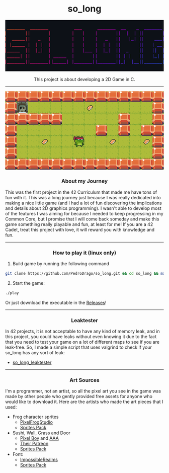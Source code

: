 <h1 align="center">so_long</h3>

<p align="center">
    <img src="./textures/ascii.png"/>
</p>
<p align="center">This project is about developing a 2D Game in C.</p>

---
<p align="center">
    <img src="./textures/printscreen.png"/>
</p>


<h3 align="center">About my Journey</h3>
This was the first project in the 42 Curriculum that made me have tons of fun with it. This was a long journey just because I was really dedicated into making a nice little game (and I had a lot of fun discovering the implications and details about 2D graphics programming). I wasn't able to develop most of the features I was aiming for because I needed to keep progressing in my Common Core, but I promise that I will come back someday and make this game something really playable and fun, at least for me! If you are a 42 Cadet, treat this project with love, it will reward you with knowledge and fun.

---
<h3 align="center">How to play it (linux only)</h3>

1. Build game by running the following command
```bash
git clone https://github.com/PedroDrago/so_long.git && cd so_long && make
```

2. Start the game:
```bash
./play
```

Or just download the executable in the [Releases](https://github.com/PedroDrago/so_long/releases)!

---
<h3 align="center">Leaktester</h3>

In 42 projects, it is not acceptable to have any kind of memory leak, and in this project, you could have leaks without even knowing it due to the fact that you need to test your game on a lot of different maps to see if you are leak-free. So, I made a simple script that uses valgrind to check if your so_long has any sort of leak:
- [so_long_leaktester](https://github.com/PedroDrago/so_long_leaktester)

---
<h3 align="center">Art Sources</h3>

I'm a programmer, not an artist, so all the pixel art you see in the game was made by other people who gently provided free assets for anyone who would like to download it. Here are the artists who made the art pieces that I used:
- Frog character sprites
    - [PixelFrogStudio](https://twitter.com/PixelFrogStudio)
    - [Sprites Pack](https://pixelfrog-assets.itch.io/pixel-adventure-1)
- Sushi, Wall, Grass and Door
    - [Pixel Boy](https://twitter.com/2Pblog1) and [AAA](https://www.instagram.com/challenger.aaa/?hl=fr)
    - [Their Patreon](https://www.patreon.com/pixelarchipel)
    - [Sprites Pack](https://pixel-boy.itch.io/ninja-adventure-asset-pack)
- Font:
    - [ImpossibleRealms](https://opengameart.org/users/impossiblerealms)
    - [Sprites Pack](https://opengameart.org/content/8x8-font-chomps-wacky-worlds-beta)
